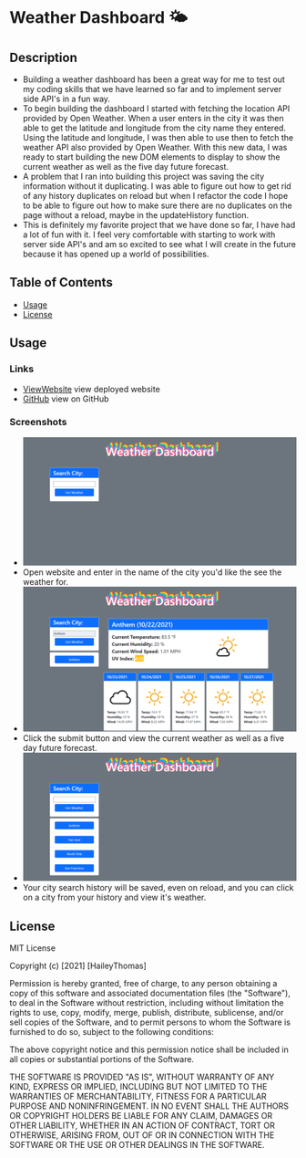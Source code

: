 # Weather Dashboard 🌤️
## Description
- Building a weather dashboard has been a great way for me to test out my coding skills that we have learned so far and to implement server side API's in a fun way.
- To begin building the dashboard I started with fetching the location API provided by Open Weather. When a user enters in the city it was then able to get the latitude and longitude from the city name they entered. Using the latitude and longitude, I was then able to use then to fetch the weather API also provided by Open Weather. With this new data, I was ready to start building the new DOM elements to display to show the current weather as well as the five day future forecast.
- A problem that I ran into building this project was saving the city information without it duplicating. I was able to figure out how to get rid of any history duplicates on reload but when I refactor the code I hope to be able to figure out how to make sure there are no duplicates on the page without a reload, maybe in the updateHistory function.
- This is definitely my favorite project that we have done so far, I have had a lot of fun with it. I feel very comfortable with starting to work with server side API's and am so excited to see what I will create in the future because it has opened up a world of possibilities.
## Table of Contents
- [Usage](#usage)
- [License](#license)
## Usage
### Links
- [ViewWebsite](https://haileythomas.github.io/weather-dashboard/) view deployed website
- [GitHub](https://github.com/HaileyThomas/weather-dashboard) view on GitHub
### Screenshots
- ![SS1](./assets/images/ss1.png)
- Open website and enter in the name of the city you'd like the see the weather for.
- ![SS2](./assets/images/ss2.png)
- Click the submit button and view the current weather as well as a five day future forecast.
- ![SS3](./assets/images/ss3.png)
- Your city search history will be saved, even on reload, and you can click on a city from your history and view it's weather.

## License
MIT License

Copyright (c) [2021] [HaileyThomas]

Permission is hereby granted, free of charge, to any person obtaining a copy
of this software and associated documentation files (the "Software"), to deal
in the Software without restriction, including without limitation the rights
to use, copy, modify, merge, publish, distribute, sublicense, and/or sell
copies of the Software, and to permit persons to whom the Software is
furnished to do so, subject to the following conditions:

The above copyright notice and this permission notice shall be included in all
copies or substantial portions of the Software.

THE SOFTWARE IS PROVIDED "AS IS", WITHOUT WARRANTY OF ANY KIND, EXPRESS OR
IMPLIED, INCLUDING BUT NOT LIMITED TO THE WARRANTIES OF MERCHANTABILITY,
FITNESS FOR A PARTICULAR PURPOSE AND NONINFRINGEMENT. IN NO EVENT SHALL THE
AUTHORS OR COPYRIGHT HOLDERS BE LIABLE FOR ANY CLAIM, DAMAGES OR OTHER
LIABILITY, WHETHER IN AN ACTION OF CONTRACT, TORT OR OTHERWISE, ARISING FROM,
OUT OF OR IN CONNECTION WITH THE SOFTWARE OR THE USE OR OTHER DEALINGS IN THE
SOFTWARE.